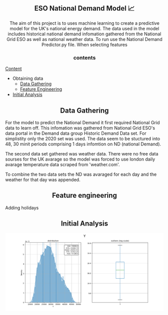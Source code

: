 
<h2 align="center"> ESO National Demand Model 📈</h2>

<p align="center">
 The aim of this project is to uses machine learning to create a predictive model for the UK's national energy demand. The data used in the model includes historical national demand infomation gathered from the National Grid ESO as well as national weather data. To run use the National Demand Predictor.py file. When selecting features 
</p>
<h3 align="center">contents</h3>

<a  align="center" href="#Data-Gathering">Content</a>
<!--ts-->
* Obtaining data
   * [Data Gathering](#Data-Gathering)
   * [Feature Engineering](#Feature-engineering)
* [Initial Analysis](#Initial-Analysis)
<!--te-->

<a name="Data-Gathering"></a>
<h2 align="center">Data Gathering</h2>

For the model to predict the National Demand it first required National Grid data to learn off. This infomation was gathered from National Grid ESO's data portal in the Demand data group Historic Demand Data set. For simplistity only the 2020 set was used. The data seem to be stuctured into 48, 30 minit periods comprising 1 days infomtion on ND (national Demand). <br>

The second data set gathered was weather data. There were no free data sourses for the UK avarage so the model was forced to use london daily avarage temperature data scraped from 'weather.com'. <br>

To combine the two data sets the ND was avaraged for each day and the weather for that day was appended. <br>

<a name="Feature-engineering"></a>
<h2 align="center">Feature engineering</h2>

Adding holidays

<a name="Initial-Analysis"></a>
<h2 align="center">Initial Analysis</h2>


<p align="center">
 <img src="https://raw.githubusercontent.com/wisespira/ESO-National-Demand-Model/master/probability%20distribution%20of%20National%20Demand.png">
</p>



